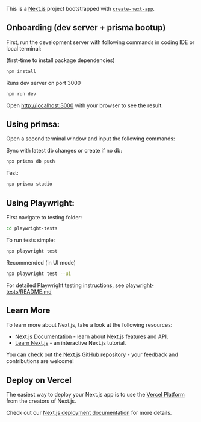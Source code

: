 This is a [Next.js](https://nextjs.org) project bootstrapped with [`create-next-app`](https://nextjs.org/docs/app/api-reference/cli/create-next-app).

## Onboarding (dev server + prisma bootup)

First, run the development server with following commands in coding IDE or local terminal:

(first-time to install package dependencies)

```bash
npm install
```

Runs dev server on port 3000

```bash
npm run dev
```

Open [http://localhost:3000](http://localhost:3000) with your browser to see the result.

## Using primsa:

Open a second terminal window and input the following commands:

Sync with latest db changes or create if no db:

```bash
npx prisma db push
```

Test:

```bash
npx prisma studio
```

## Using Playwright:

First navigate to testing folder:

```bash
cd playwright-tests
```

To run tests simple:

```bash
npx playwright test
```

Recommended (in UI mode)

```bash
npx playwright test --ui
```

For detailed Playwright testing instructions, see [playwright-tests/README.md](./playwright-tests/README.md)

## Learn More

To learn more about Next.js, take a look at the following resources:

- [Next.js Documentation](https://nextjs.org/docs) - learn about Next.js features and API.
- [Learn Next.js](https://nextjs.org/learn) - an interactive Next.js tutorial.

You can check out [the Next.js GitHub repository](https://github.com/vercel/next.js) - your feedback and contributions are welcome!

## Deploy on Vercel

The easiest way to deploy your Next.js app is to use the [Vercel Platform](https://vercel.com/new?utm_medium=default-template&filter=next.js&utm_source=create-next-app&utm_campaign=create-next-app-readme) from the creators of Next.js.

Check out our [Next.js deployment documentation](https://nextjs.org/docs/app/building-your-application/deploying) for more details.
